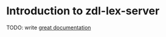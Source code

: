 # Introduction to zdl-lex-server

TODO: write [great documentation](http://jacobian.org/writing/what-to-write/)
